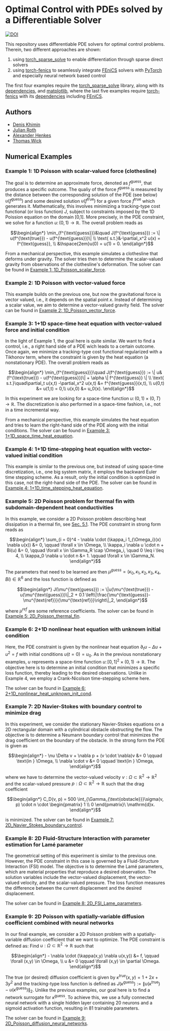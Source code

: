 # Optimal Control with PDEs solved by a Differentiable Solver
[![DOI](https://zenodo.org/badge/DOI/10.5281/zenodo.13353212.svg)](https://doi.org/10.5281/zenodo.13353212)

This repository uses differentiable PDE solvers for optimal control problems.
Therein, two different approaches are shown: 
1) using [torch_sparse_solve](https://github.com/flaport/torch_sparse_solve) to enable differentiation through sparse direct solvers
2) using [torch-fenics](https://github.com/barkm/torch-fenics) to seamlessly integrate [FEniCS](https://fenicsproject.org/) solvers with [PyTorch](https://github.com/pytorch/pytorch) and especially neural network based control

The first four examples require the [torch_sparse_solve](https://github.com/flaport/torch_sparse_solve) library, along with its [dependencies](https://github.com/flaport/torch_sparse_solve#dependencies), and [matplotlib](https://github.com/matplotlib/matplotlib),
where the last five examples require [torch-fenics](https://github.com/barkm/torch-fenics) with its [dependencies](https://github.com/barkm/torch-fenics#install) including [FEniCS](https://fenicsproject.org/).

## Authors
- [Denis Khimin](https://github.com/Denis-Khimin)
- [Julian Roth](https://github.com/mathmerizing)
- [Alexander Henkes](https://github.com/ahenkes1)
- [Thomas Wick](https://github.com/tommeswick)

## Numerical Examples
### Example 1: 1D Poisson with scalar-valued force (clothesline)

The goal is to determine an approximate force, denoted as $f^{\text{guess}}$, that produces a specific outcome. The qualiy of the force $f^{\text{guess}}$ is measured by the distance between the
corresponding solution of the PDE (see below) $u(f^{\text{guess}})$ and some desired solution $u(f^{\text{true}})$ for a given force $f^{\text{true}}$ which generates it. 
Mathematically, this involves minimizing a tracking-type
cost functional (or loss function) $J$, subject to constraints imposed by the 1D Poission equation on the domain [0,1]. 
More precisely, in the PDE constraint, we solve 
for a function $u \colon (0,1) \to \mathbb{R}$. The overall problem reads as
```math
\begin{align*}
\min_{f^{\text{guess}}}&\quad J(f^{\text{guess}}) := \| u(f^{\text{true}}) - u(f^{\text{guess}})\| \\
\text{ s.t.}&-\partial_x^2 u(x) = f^{\text{guess}}, \\
&\hspace{2em}u(0) = u(1) = 0.
\end{align*}
```
From a mechanical perspective, this example simulates a clothesline that deforms under gravity.
The solver tries then to determine the scalar-valued gravity from observations of the clothesline's deformation.
The solver can be found in [Example 1: 1D_Poisson_scalar_force](./1D_Poisson_scalar_force/main.py).

### Example 2: 1D Poisson with vector-valued force

This example builds on the previous one, but now the gravitational force is vector valued, i.e., it depends on the spatial point $x$. 
Instead of determining a scalar value, we aim to determine a vector-valued gravity field. 
The solver can be found in [Example 2: 1D_Poisson_vector_force](./1D_Poisson_vector_force/main.py).

### Example 3: 1+1D space-time heat equation with vector-valued force and initial condition

In the light of Example 1, the goal here is quite similar. We want to find a control, i.e., a right hand side of a PDE wich leads to a certain outcome. 
Once again, we minimize a tracking-type cost functional regularized with a Tikhonov term, where the constraint is given by the heat equation (a nonstationary PDE).
The overall problem reads as
```math
\begin{align*}
\min_{f^{\text{guess}}}\quad J(f^{\text{guess}}) := \| u&(f^{\text{true}}) - u(f^{\text{guess}})\| + \alpha \| f^{\text{guess}} \| \\
\text{ s.t.}\quad\partial_t u(x,t) -\partial_x^2 u(x,t) &= f^{\text{guess}}(x,t), \\
u(0,t) &= u(1,t) = 0,\\
u(x,0) &= u_0(x).
\end{align*}
```
In this experiment we are looking for a space-time function $u \colon (0,1) \times (0,T) \to \mathbb{R}$. 
The discretization is also performed in a space-time fashion, i.e., not in a time incremental way.

From a mechanical perspective, this example simulates the heat equation and tries to learn the right-hand side 
of the PDE along with the initial conditions. The solver can be found 
in [Example 3: 1+1D_space_time_heat_equation](./1+1D_space_time_heat_equation/main.py).

### Example 4: 1+1D time-stepping heat equation with vector-valued initial condition

This example is similar to the previous one, but instead of using space-time discretization, i.e., one big system matrix,
it employs the backward Euler time stepping scheme. As a result, only the initial condition is optimized in this case, 
not the right-hand side of the PDE. The solver can be found 
in [Example 4: 1+1D_time_stepping_heat_equation](./1+1D_time_stepping_heat_equation/main.py).

### Example 5: 2D Poisson problem for thermal fin with subdomain-dependent heat conductivities

In this example, we consider a 2D Poisson problem describing heat dissipation in a thermal fin, see [Sec. 5.1](https://epubs.siam.org/doi/10.1137/16M1081981).
The PDE constraint in strong form reads as
```math
\begin{align*}
    \sum_{i = 0}^4 - \nabla \cdot (\kappa_i 1_{\Omega_i}(x) \nabla u(x)) &= 0, \qquad \forall x \in \Omega, \\
    \kappa_i \nabla u \cdot n + Bi(u) &= 0, \qquad \forall x \in \Gamma_R \cap \Omega_i, \quad 0 \leq i \leq 4, \\
    \kappa_0 \nabla u \cdot n &= 1. \qquad \forall x \in \Gamma_N.
\end{align*}
```
The parameters that need to be learned are then $\mu^{guess} = (\kappa_0, \kappa_1, \kappa_2, \kappa_3, \kappa_4, Bi) \in \mathbb{R}^6$ and the
loss function is defined as
```math
\begin{align*}
    J(\mu^{\text{guess}}) := \|u(\mu^{\text{true}}) - u(\mu^{\text{guess}})\|_2 + 0.1 \left\|\frac{\mu^{\text{guess}}-\mu^{\text{ref}}}{\mu^{\text{ref}}}\right\|_2,
\end{align*}
```
where $\mu^{ref}$ are some reference coefficients.
The solver can be found in [Example 5: 2D_Poisson_thermal_fin](./2D_Poisson_thermal_fin/main.py).

### Example 6: 2+1D nonlinear heat equation with unknown initial condition

Here, the PDE constraint is given by the nonlinear heat equation $\partial_t u - \Delta u + u^2 = f$ with initial conditions $u(t=0) = u_0$. 
As in the previous nonstationary examples, $u$ represents a space-time function $u\colon [0,1]^2 \times (0,1) \to \mathbb{R}$.
The objective here is to determine an initial condition that minimizes a specific loss function, thereby leading to the desired observations.
Unlike in Example 4, we employ a Crank-Nicolson time-stepping scheme here.

The solver can be found in [Example 6: 2+1D_nonlinear_heat_unknown_init_cond](./2+1D_nonlinear_heat_unknown_init_cond/main.py).

### Example 7: 2D Navier-Stokes with boundary control to minimize drag

In this experiment, we consider the stationary Navier-Stokes equations on a 2D rectangular domain with a cylindrical obstacle obstructing the flow. 
The objective is to determine a Neumann boundary control that minimizes the drag coefficient on the boundary of the obstacle. 
In the strong form the PDE is given as
```math
\begin{align*}
    - \nu \Delta v + \nabla p + (v \cdot \nabla)v  &= 0 \qquad \text{in }  \Omega, \\
    \nabla \cdot v &= 0 \qquad \text{in }  \Omega,
\end{align*}
```
where we have to determine the vector-valued velocity $v: \Omega\subset\mathbb{R}^2 \rightarrow \mathbb{R}^2$ and the scalar-valued 
pressure $p: \Omega\subset\mathbb{R}^2 \rightarrow \mathbb{R}$ such that the drag coefficient
```math
\begin{align*}
    C_D(v, p) = 500 \int_{\Gamma_{\text{obstacle}}}\sigma(v, p) \cdot n \cdot \begin{pmatrix}
        1 \\ 0
    \end{pmatrix}\ \mathrm{d}x.
\end{align*}
```
is minimized.
The solver can be found in [Example 7: 2D_Navier_Stokes_boundary_control](./2D_Navier_Stokes_boundary_control/main.py).

### Example 8: 2D Fluid-Structure Interaction with parameter estimation for Lamé parameter

The geometrical setting of this experiment is similar to the previous one. 
However, the PDE constraint in this case is governed by a Fluid-Structure Interaction (FSI) model. 
The objective is to determine the Lamé parameters, which are material properties that reproduce a desired observation. 
The solution variables include the vector-valued displacement, the vector-valued velocity, and the scalar-valued pressure. 
The loss function measures the difference between the current displacement and the desired displacement.

The solver can be found in [Example 8: 2D_FSI_Lame_parameters](./2D_FSI_Lame_parameters/main.py).

### Example 9: 2D Poisson with spatially-variable diffusion coefficient combined with neural networks

In our final example, we consider a 2D Poisson problem with a spatially-variable diffusion coefficient that we want to optimize.
The PDE constraint is defined as: Find $u: \Omega \subset \mathbb{R}^2 \rightarrow \mathbb{R}$ such that
```math
\begin{align*}
    - \nabla \cdot (\kappa(x,y) \nabla u(x,y)) &= f, \qquad \forall (x,y) \in \Omega, \\
    u &= 0 \qquad \forall (x,y) \in \partial \Omega.
\end{align*}
```
The true (or desired) diffusion coefficient is given by $\kappa^{true}(x,y) = 1 + 2x + 3y^2$ and the tracking-type loss function
is defined as $J(\kappa^{\text{guess}}) :=  \left\|u(\kappa^{\text{true}}) - u(\kappa^{\text{guess}})\right\|_2$.
Unlike the previous examples, our goal here is to find a network surrogate for $\kappa^{\text{guess}}$. 
To achieve this, we use a fully connected neural network with a single hidden layer containing 20 neurons 
and a sigmoid activation function, resulting in 81 trainable parameters.

The solver can be found in [Example 9: 2D_Poisson_diffusion_neural_networks](./2D_Poisson_diffusion_neural_networks/main.py).




